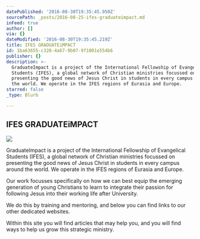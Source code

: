 ```yaml
---
datePublished: '2016-08-30T19:35:45.950Z'
sourcePath: _posts/2016-08-25-ifes-graduateimpact.md
inFeed: true
author: []
via: {}
dateModified: '2016-08-30T19:35:45.219Z'
title: IFES GRADUATEiMPACT
id: 1ba63655-c320-4a67-9b07-9f1001e554b6
publisher: {}
description: >-
  GraduateImpact is a project of the International Fellowship of Evangelical
  Students (IFES), a global network of Christian ministries focussed on
  presenting the good news of Jesus Christ in students in every campus around
  the world. We operate in the IFES regions of Eurasia and Europe.
starred: false
_type: Blurb

---
```

## **IFES GRADUATEiMPACT**
![](https://the-grid-user-content.s3-us-west-2.amazonaws.com/bc45e126-9463-458a-b0dd-d2a99fb04ca7.jpg)

GraduateImpact is a project of the International Fellowship of Evangelical Students (IFES), a global network of Christian ministries focussed on presenting the good news of Jesus Christ in students in every campus around the world. We operate in the IFES regions of Eurasia and Europe.

Our work focusses specifically on how we can best equip the emerging generation of young Christians to learn to integrate their passion for following Jesus into their working life after University.

We do this by training and mentoring, and below you can find links to our other dedicated websites.

Within this site you will find articles that may help you, and you will find ways to help us grow this strategic ministry.